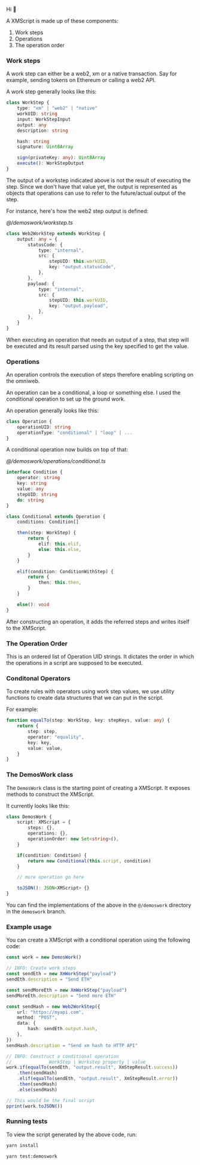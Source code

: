 Hi 👋

A XMScript is made up of these components:

1. Work steps
2. Operations
3. The operation order

### Work steps

A work step can either be a web2, xm or a native transaction. Say for example, sending tokens on Ethereum or calling a web2 API.

A work step generally looks like this:

```ts
class WorkStep {
    type: "xm" | "web2" | "native"
    workUID: string
    input: WorkStepInput
    output: any
    description: string

    hash: string
    signature: Uint8Array

    sign(privateKey: any): Uint8Array
    execute(): WorkStepOutput
}
```

The output of a workstep indicated above is not the result of executing the step. Since we don't have that value yet, the output is represented as objects that operations can use to refer to the future/actual output of the step.

For instance, here's how the web2 step output is defined:

_@/demoswork/workstep.ts_

```ts
class Web2WorkStep extends WorkStep {
    output: any = {
        statusCode: {
            type: "internal",
            src: {
                stepUID: this.workUID,
                key: "output.statusCode",
            },
        },
        payload: {
            type: "internal",
            src: {
                stepUID: this.workUID,
                key: "output.payload",
            },
        },
    }
}
```

When executing an operation that needs an output of a step, that step will be executed and its result parsed using the key specified to get the value.

### Operations

An operation controls the execution of steps therefore enabling scripting on the omniweb.

An operation can be a conditional, a loop or something else. I used the conditional operation to set up the ground work.

An operation generally looks like this:

```ts
class Operation {
    operationUID: string
    operationType: "conditional" | "loop" | ...
}
```

A conditional operation now builds on top of that:

_@/demoswork/operations/conditional.ts_

```ts
interface Condition {
    operator: string
    key: string
    value: any
    stepUID: string
    do: string
}

class Conditional extends Operation {
    conditions: Condition[]

    then(step: WorkStep) {
        return {
            elif: this.elif,
            else: this.else,
        }
    }

    elif(condition: ConditionWithStep) {
        return {
            then: this.then,
        }
    }

    else(): void
}
```

After constructing an operation, it adds the referred steps and writes itself to the XMScript.

### The Operation Order

This is an ordered list of Operation UID strings. It dictates the order in which the operations in a script are supposed to be executed.

### Conditonal Operators

To create rules with operators using work step values, we use utility functions to create data structures that we can put in the script.

For example:

```ts
function equalTo(step: WorkStep, key: stepKeys, value: any) {
    return {
        step: step,
        operator: "equality",
        key: key,
        value: value,
    }
}
```

### The DemosWork class

The `DemosWork` class is the starting point of creating a XMScript. It exposes methods to construct the XMScript.

It currently looks like this:

```ts
class DemosWork {
    script: XMScript = {
        steps: {},
        operations: {},
        operationOrder: new Set<string>(),
    }

    if(condition: Condition) {
        return new Conditional(this.script, condition)
    }

    // more operation go here

    toJSON(): JSON<XMScript> {}
}
```

You can find the implementations of the above in the `@/demoswork` directory in the `demoswork` branch.

### Example usage

You can create a XMScript with a conditional operation using the following code:

```ts
const work = new DemosWork()

// INFO: Create work steps
const sendEth = new XmWorkStep("payload")
sendEth.description = "Send ETH"

const sendMoreEth = new XmWorkStep("payload")
sendMoreEth.description = "Send more ETH"

const sendHash = new Web2WorkStep({
    url: "https://myapi.com",
    method: "POST",
    data: {
        hash: sendEth.output.hash,
    },
})
sendHash.description = "Send xm hash to HTTP API"

// INFO: Construct a conditional operation
//              WorkStep | Workstep property | value
work.if(equalTo(sendEth, "output.result", XmStepResult.success))
    .then(sendHash)
    .elif(equalTo(sendEth, "output.result", XmStepResult.error))
    .then(sendHash)
    .else(sendHash)

// This would be the final script
pprint(work.toJSON())
```

### Running tests

To view the script generated by the above code, run:

```sh
yarn install

yarn test:demoswork
```
